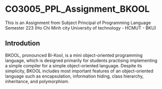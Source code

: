 # CO3005_PPL_Assignment_BKOOL
This is an Assignment from Subject Principal of Programming Language Semester 223 (Ho Chi Minh city University of technology - HCMUT - BKU) 
## Introdution
BKOOL, pronounced Bi-Kool, is a mini object-oriented programming language, which is designed primarily for students practising implementing a simple compiler for a simple
object-oriented language.
Despite its simplicity, BKOOL includes most important features of an object-oriented language such as encapsulation, information hiding, class hierarchy, inheritance, and polymorphism.
